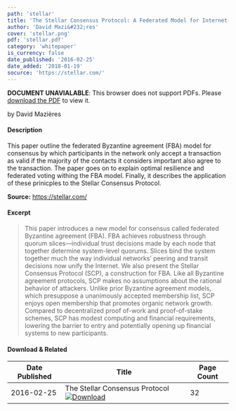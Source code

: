 ```yaml
---
path: 'stellar'
title: 'The Stellar Consensus Protocol: A Federated Model for Internet-level Consensus'
author: 'David Mazi&#232;res'
cover: 'stellar.png'
pdf: 'stellar.pdf'
category: 'whitepaper'
is_currency: false
date_published: '2016-02-25'
date_added: '2018-01-19'
socurce: 'https://stellar.com/'
---
```


<object class="pdf_embed" data="/pdf/stellar.pdf" type="application/pdf" width="100%" height="100%">
   <p><b>DOCUMENT UNAVIALABLE</b>: This browser does not support PDFs. Please <a href="/pdf/stellar.pdf">download the PDF</a> to view it.</p>
</object>

by David Mazi&#232;res

#### Description
This paper outline the federated Byzantine agreement (FBA) model for consensus by which participants in the network only accept a transaction as valid if the majority of the contacts it considers important also agree to the transaction. The paper goes on to explain optimal resilience and federated voting withing the FBA model. Finally, it describes the application of these prinicples to the Stellar Consensus Protocol.

**Source:** https://stellar.com/

#### Excerpt
> This paper introduces a new model for consensus called federated Byzantine agreement (FBA). FBA achieves robustness through quorum slices—individual trust decisions made by each node that together determine system-level quorums. Slices bind the system together much the way individual networks’ peering and transit decisions now unify the Internet. We also present the Stellar Consensus Protocol (SCP), a construction for FBA. Like all Byzantine agreement protocols, SCP makes no assumptions about the rational behavior of attackers. Unlike prior Byzantine agreement models, which presuppose a unanimously accepted membership list, SCP enjoys open membership that promotes organic network growth. Compared to decentralized proof of-work and proof-of-stake schemes, SCP has modest computing and financial requirements, lowering the barrier to entry and potentially opening up financial systems to new participants.

#### Download & Related
Date Published | Title                                                                          | Page Count
---------------|--------------------------------------------------------------------------------|------------
2016-02-25     | The Stellar Consensus Protocol [![Download](/assets/download_cloud.svg)](/pdf/stellar.pdf) | 32
